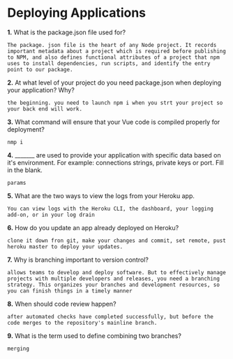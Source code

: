 # Deploying Applications

**1.** What is the package.json file used for?
<!-- enter you answer in the space below -->
```
The package. json file is the heart of any Node project. It records important metadata about a project which is required before publishing to NPM, and also defines functional attributes of a project that npm uses to install dependencies, run scripts, and identify the entry point to our package.
``` 
**2.** At what level of your project do you need package.json when deploying your application? Why?
<!-- enter you answer in the space below -->
```
the beginning. you need to launch npm i when you strt your project so your back end will work.
```
**3.** What command will ensure that your Vue code is compiled properly for deployment?
<!-- enter you answer in the space below -->
```
nmp i
```
**4.** _______ are used to provide your application with specific data based on it's environment. For example: connections strings, private keys or port. Fill in the blank.
<!-- enter you answer in the space below -->
```
params
```
**5.** What are the two ways to view the logs from your Heroku app.
<!-- enter you answer in the space below -->
```
You can view logs with the Heroku CLI, the dashboard, your logging add-on, or in your log drain
```
**6.** How do you update an app already deployed on Heroku?
<!-- enter you answer in the space below -->
```
clone it down fron git, make your changes and commit, set remote, pust heroku master to deploy your updates. 
```
**7.** Why is branching important to version control?
<!-- enter you answer in the space below -->
```
allows teams to develop and deploy software. But to effectively manage projects with multiple developers and releases, you need a branching strategy. This organizes your branches and development resources, so you can finish things in a timely manner
```
**8.** When should code review happen?
<!-- enter you answer in the space below -->
```
after automated checks have completed successfully, but before the code merges to the repository's mainline branch.
```
**9.** What is the term used to define combining two branches?
<!-- enter you answer in the space below -->
```
merging
```